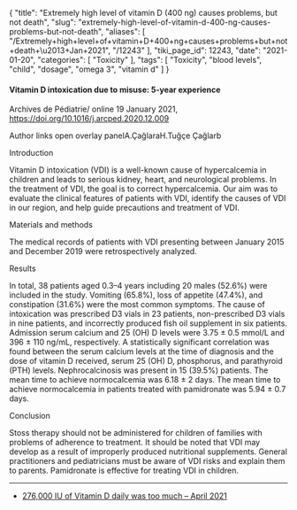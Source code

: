 {
    "title": "Extremely high level of vitamin D (400 ng) causes problems, but not death",
    "slug": "extremely-high-level-of-vitamin-d-400-ng-causes-problems-but-not-death",
    "aliases": [
        "/Extremely+high+level+of+vitamin+D+400+ng+causes+problems+but+not+death+\u2013+Jan+2021",
        "/12243"
    ],
    "tiki_page_id": 12243,
    "date": "2021-01-20",
    "categories": [
        "Toxicity"
    ],
    "tags": [
        "Toxicity",
        "blood levels",
        "child",
        "dosage",
        "omega 3",
        "vitamin d"
    ]
}


#### Vitamin D intoxication due to misuse: 5-year experience

Archives de Pédiatrie/ online 19 January 2021, https://doi.org/10.1016/j.arcped.2020.12.009

Author links open overlay panelA.ÇağlaraH.Tuğçe Çağlarb

Introduction

Vitamin D intoxication (VDI) is a well-known cause of hypercalcemia in children and leads to serious kidney, heart, and neurological problems. In the treatment of VDI, the goal is to correct hypercalcemia. Our aim was to evaluate the clinical features of patients with VDI, identify the causes of VDI in our region, and help guide precautions and treatment of VDI.

Materials and methods

The medical records of patients with VDI presenting between January 2015 and December 2019 were retrospectively analyzed.

Results

In total, 38 patients aged 0.3–4 years including 20 males (52.6%) were included in the study. Vomiting (65.8%), loss of appetite (47.4%), and constipation (31.6%) were the most common symptoms. The cause of intoxication was prescribed D3 vials in 23 patients, non-prescribed D3 vials in nine patients, and incorrectly produced fish oil supplement in six patients. Admission serum calcium and 25 (OH) D levels were 3.75 ± 0.5 mmol/L and 396 ± 110 ng/mL, respectively. A statistically significant correlation was found between the serum calcium levels at the time of diagnosis and the dose of vitamin D received, serum 25 (OH) D, phosphorus, and parathyroid (PTH) levels. Nephrocalcinosis was present in 15 (39.5%) patients. The mean time to achieve normocalcemia was 6.18 ± 2 days. The mean time to achieve normocalcemia in patients treated with pamidronate was 5.94 ± 0.7 days.

Conclusion

Stoss therapy should not be administered for children of families with problems of adherence to treatment. It should be noted that VDI may develop as a result of improperly produced nutritional supplements. General practitioners and pediatricians must be aware of VDI risks and explain them to parents. Pamidronate is effective for treating VDI in children.

---

* [276,000 IU of Vitamin D daily was too much – April 2021](/posts/276000-iu-of-vitamin-d-daily-was-too-much)